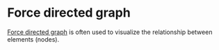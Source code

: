 # Force directed graph

[Force directed graph](https://api.highcharts.com/highcharts/plotOptions.networkgraph) is often used to visualize the relationship between elements (nodes).
